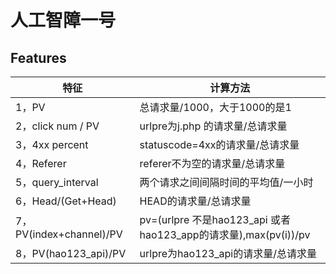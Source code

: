 人工智障一号
============

## Features

|特征|计算方法|
|---|-----|
|1，PV | 总请求量/1000，大于1000的是1 |
|2，click num / PV | urlpre为j.php 的请求量/总请求量 |
|3，4xx percent | statuscode=4xx的请求量/总请求量 |
|4，Referer | referer不为空的请求量/总请求量 |
|5，query_interval | 两个请求之间间隔时间的平均值/一小时 |
|6，Head/(Get+Head) | HEAD的请求量/总请求量 |
|7，PV(index+channel)/PV | pv=(urlpre 不是hao123_api 或者hao123_app的请求量),max(pv(i))/pv |
|8，PV(hao123_api)/PV | urlpre为hao123_api的请求量/总请求量 |
